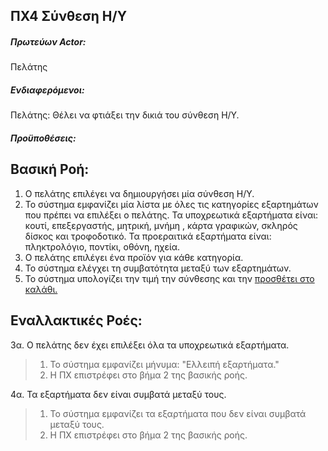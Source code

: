 ΠΧ4 Σύνθεση Η/Υ
---

##### Πρωτεύων Actor:
Πελάτης

##### Ενδιαφερόμενοι:
Πελάτης: Θέλει να φτιάξει την δικιά του σύνθεση Η/Υ.

##### Προϋποθέσεις:

## Βασική Ροή:
1. Ο πελάτης επιλέγει να δημιουργήσει μία σύνθεση Η/Υ.
2. Το σύστημα εμφανίζει μία λίστα με όλες τις κατηγορίες εξαρτημάτων που πρέπει να επιλέξει ο πελάτης.
   Τα υποχρεωτικά εξαρτήματα είναι: κουτί, επεξεργαστής, μητρική, μνήμη , κάρτα γραφικών, σκληρός δίσκος και τροφοδοτικό.
   Τα προεραιτικά εξαρτήματα είναι: πληκτρολόγιο, ποντίκι, οθόνη, ηχεία.
3. Ο πελάτης επιλέγει ένα προϊόν για κάθε κατηγορία.
4. Το σύστημα ελέγχει τη συμβατότητα μεταξύ των εξαρτημάτων.
5. Το σύστημα υπολογίζει την τιμή την σύνθεσης και την [<a href="https://gitlab.com/softeng-2019-20/pc-store/-/blob/master/requirements/uc6.md">προσθέτει στο καλάθι.</a>]()

## Εναλλακτικές Ροές:
3α. Ο πελάτης δεν έχει επιλέξει όλα τα υποχρεωτικά εξαρτήματα.
> 1. Το σύστημα εμφανίζει μήνυμα: "Ελλειπή εξαρτήματα."
> 2. Η ΠΧ επιστρέφει στο βήμα 2 της βασικής ροής.

4α. Τα εξαρτήματα δεν είναι συμβατά μεταξύ τους.
> 1. Το σύστημα εμφανίζει τα εξαρτήματα που δεν είναι συμβατά μεταξύ τους.
> 2. Η ΠΧ επιστρέφει στο βήμα 2 της βασικής ροής.